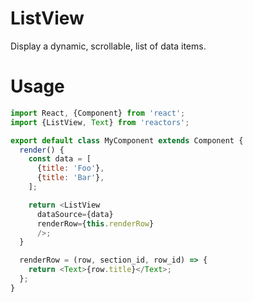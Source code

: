 ListView
===

Display a dynamic, scrollable, list of data items.

# Usage

```javascript
import React, {Component} from 'react';
import {ListView, Text} from 'reactors';

export default class MyComponent extends Component {
  render() {
    const data = [
      {title: 'Foo'},
      {title: 'Bar'},
    ];

    return <ListView
      dataSource={data}
      renderRow={this.renderRow}
      />;
  }

  renderRow = (row, section_id, row_id) => {
    return <Text>{row.title}</Text>;
  };
}
```
